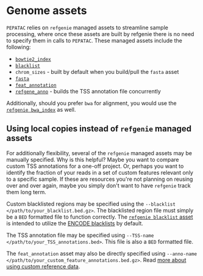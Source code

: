# Genome assets

`PEPATAC` relies on `refgenie` managed assets to streamline sample processing, where once these assets are built by refgenie there is no need to specify them in calls to `PEPATAC`. These managed assets include the following:  
- [`bowtie2_index`](http://refgenie.databio.org/en/latest/available_assets/#bowtie2_index)
- [`blacklist`](http://refgenie.databio.org/en/latest/available_assets/#blacklist)
- `chrom_sizes` - built by default when you build/pull the `fasta` asset
- [`fasta`](http://refgenie.databio.org/en/latest/available_assets/#fasta)
- [`feat_annotation`](http://refgenie.databio.org/en/latest/available_assets/#feat_annotation)
- [`refgene_anno`](http://refgenie.databio.org/en/latest/available_assets/#refgene_anno) - builds the TSS annotation file concurrently

Additionally, should you prefer `bwa` for alignment, you would use the [`refgenie bwa_index`](http://refgenie.databio.org/en/latest/available_assets/#bwa_index) as well.

## Using local copies instead of `refgenie` managed assets

For additionally flexibility, several of the `refgenie` managed assets may be manually specified. Why is this helpful? Maybe you want to compare custom TSS annotations for a one-off project. Or, perhaps you want to identify the fraction of your reads in a set of custom features relevant only to a specific sample. If these are resources you're not planning on reusing over and over again, maybe you simply don't want to have `refgenie` track them long term. 

Custom blacklisted regions may be specified using the `--blacklist </path/to/your_blacklist.bed.gz>`. The blacklisted region file must simply be a `BED` formatted file to function correctly. The [`refgenie blacklist` asset](http://refgenie.databio.org/en/latest/available_assets/#blacklist) is intended to utilize the [ENCODE blacklists](https://github.com/Boyle-Lab/Blacklist) by default.

The TSS annotation file may be specified using `--TSS-name </path/to/your_TSS_annotations.bed>`. This file is also a `BED` formatted file.

The `feat_annotation` asset may also be directly specified using `--anno-name </path/to/your_custom_feature_annotations.bed.gz>`.  Read [more about using custom reference data](annotation.md).



